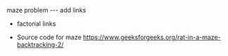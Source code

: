 maze problem --- add links

* factorial links

* Source code for maze
https://www.geeksforgeeks.org/rat-in-a-maze-backtracking-2/

